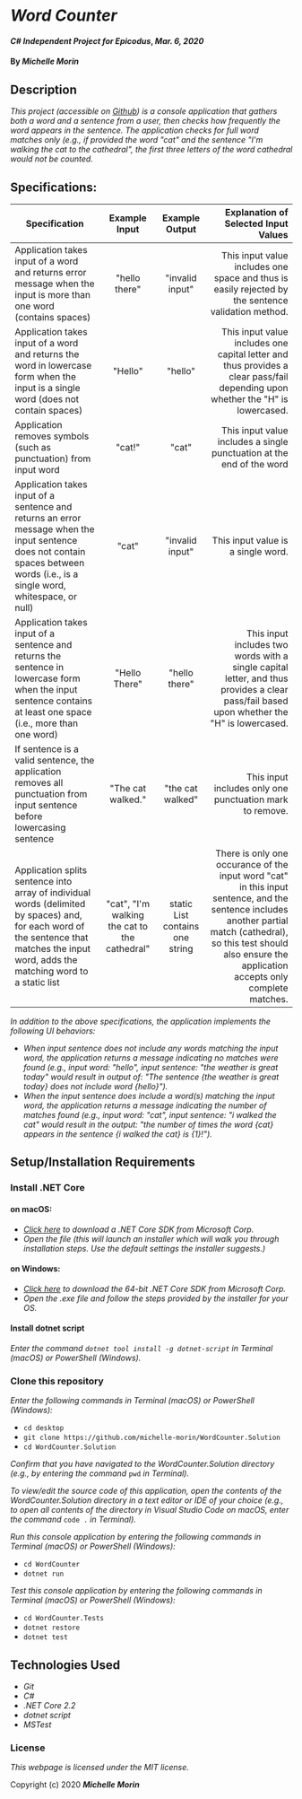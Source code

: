 # _Word Counter_

#### _C# Independent Project for Epicodus_, _Mar. 6, 2020_

#### By _**Michelle Morin**_

## Description

_This project (accessible on [Github](https://github.com/michelle-morin/WordCounter.Solution)) is a console application that gathers both a word and a sentence from a user, then checks how frequently the word appears in the sentence. The application checks for full word matches only (e.g., if provided the word "cat" and the sentence "I'm walking the cat to the cathedral", the first three letters of the word cathedral would not be counted._ 

## Specifications:

| Specification | Example Input | Example Output | Explanation of Selected Input Values |
| ------------- |:-------------:| :-------------:| -----------------:|
| Application takes input of a word and returns error message when the input is more than one word (contains spaces) | "hello there" | "invalid input" | This input value includes one space and thus is easily rejected by the sentence validation method. |
| Application takes input of a word and returns the word in lowercase form when the input is a single word (does not contain spaces) | "Hello" | "hello" | This input value includes one capital letter and thus provides a clear pass/fail depending upon whether the "H" is lowercased. |
| Application removes symbols (such as punctuation) from input word | "cat!" | "cat" | This input value includes a single punctuation at the end of the word |
| Application takes input of a sentence and returns an error message when the input sentence does not contain spaces between words (i.e., is a single word, whitespace, or null) | "cat" | "invalid input" | This input value is a single word. |
| Application takes input of a sentence and returns the sentence in lowercase form when the input sentence contains at least one space (i.e., more than one word) | "Hello There" | "hello there" | This input includes two words with a single capital letter, and thus provides a clear pass/fail based upon whether the "H" is lowercased. |
| If sentence is a valid sentence, the application removes all punctuation from input sentence before lowercasing sentence | "The cat walked." | "the cat walked" | This input includes only one punctuation mark to remove. |
| Application splits sentence into array of individual words (delimited by spaces) and, for each word of the sentence that matches the input word, adds the matching word to a static list | "cat", "I'm walking the cat to the cathedral" | static List<string> contains one string | There is only one occurance of the input word "cat" in this input sentence, and the sentence includes another partial match (cathedral), so this test should also ensure the application accepts only complete matches. |

_In addition to the above specifications, the application implements the following UI behaviors:_
* _When input sentence does not include any words matching the input word, the application returns a message indicating no matches were found (e.g., input word: "hello", input sentence: "the weather is great today" would result in output of: "The sentence {the weather is great today} does not include word {hello}")._
* _When the input sentence does include a word(s) matching the input word, the application returns a message indicating the number of matches found (e.g., input word: "cat", input sentence: "i walked the cat" would result in the output: "the number of times the word {cat} appears in the sentence {i walked the cat} is {1}!")._

## Setup/Installation Requirements

### Install .NET Core

#### on macOS:
* _[Click here](https://dotnet.microsoft.com/download/thank-you/dotnet-sdk-2.2.106-macos-x64-installer) to download a .NET Core SDK from Microsoft Corp._
* _Open the file (this will launch an installer which will walk you through installation steps. Use the default settings the installer suggests.)_

#### on Windows:
* _[Click here](https://dotnet.microsoft.com/download/thank-you/dotnet-sdk-2.2.203-windows-x64-installer) to download the 64-bit .NET Core SDK from Microsoft Corp._
* _Open the .exe file and follow the steps provided by the installer for your OS._

#### Install dotnet script
_Enter the command ``dotnet tool install -g dotnet-script`` in Terminal (macOS) or PowerShell (Windows)._

### Clone this repository

_Enter the following commands in Terminal (macOS) or PowerShell (Windows):_
* ``cd desktop``
* ``git clone https://github.com/michelle-morin/WordCounter.Solution``
* ``cd WordCounter.Solution``

_Confirm that you have navigated to the WordCounter.Solution directory (e.g., by entering the command_ ``pwd`` _in Terminal)._

_To view/edit the source code of this application, open the contents of the WordCounter.Solution directory in a text editor or IDE of your choice (e.g., to open all contents of the directory in Visual Studio Code on macOS, enter the command_ ``code .`` _in Terminal)._

_Run this console application by entering the following commands in Terminal (macOS) or PowerShell (Windows):_
* ``cd WordCounter``
* ``dotnet run``

_Test this console application by entering the following commands in Terminal (macOS) or PowerShell (Windows):_
* ``cd WordCounter.Tests``
* ``dotnet restore``
* ``dotnet test``

## Technologies Used
* _Git_
* _C#_
* _.NET Core 2.2_
* _dotnet script_
* _MSTest_

### License

*This webpage is licensed under the MIT license.*

Copyright (c) 2020 **_Michelle Morin_**